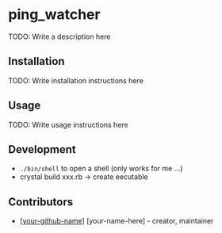 # ping_watcher

TODO: Write a description here

## Installation

TODO: Write installation instructions here

## Usage

TODO: Write usage instructions here

## Development

- `./bin/shell` to open a shell (only works for me ...)
- crystal build xxx.rb -> create eecutable

## Contributors

- [[your-github-name]](https://github.com/[your-github-name]) [your-name-here] - creator, maintainer
